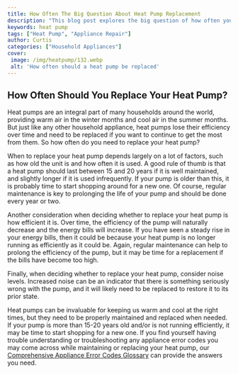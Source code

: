 ```yaml
---
title: How Often The Big Question About Heat Pump Replacement
description: "This blog post explores the big question of how often you should replace your heat pump When is the right time to replace and what can you do to prolong the life of your heat pump Find out the answers here"
keywords: heat pump
tags: ["Heat Pump", "Appliance Repair"]
author: Curtis
categories: ["Household Appliances"]
cover: 
 image: /img/heatpump/132.webp
 alt: 'How often should a heat pump be replaced'
---
```

## How Often Should You Replace Your Heat Pump?

Heat pumps are an integral part of many households around the world, providing warm air in the winter months and cool air in the summer months. But just like any other household appliance, heat pumps lose their efficiency over time and need to be replaced if you want to continue to get the most from them. So how often do you need to replace your heat pump? 

When to replace your heat pump depends largely on a lot of factors, such as how old the unit is and how often it is used. A good rule of thumb is that a heat pump should last between 15 and 20 years if it is well maintained, and slightly longer if it is used infrequently. If your pump is older than this, it is probably time to start shopping around for a new one. Of course, regular maintenance is key to prolonging the life of your pump and should be done every year or two.

Another consideration when deciding whether to replace your heat pump is how efficient it is. Over time, the efficiency of the pump will naturally decrease and the energy bills will increase. If you have seen a steady rise in your energy bills, then it could be because your heat pump is no longer running as efficiently as it could be. Again, regular maintenance can help to prolong the efficiency of the pump, but it may be time for a replacement if the bills have become too high.

Finally, when deciding whether to replace your heat pump, consider noise levels. Increased noise can be an indicator that there is something seriously wrong with the pump, and it will likely need to be replaced to restore it to its prior state. 

Heat pumps can be invaluable for keeping us warm and cool at the right times, but they need to be properly maintained and replaced when needed. If your pump is more than 15-20 years old and/or is not running efficiently, it may be time to start shopping for a new one. If you find yourself having trouble understanding or troubleshooting any appliance error codes you may come across while maintaining or replacing your heat pump, our [Comprehensive Appliance Error Codes Glossary](./error-codes/) can provide the answers you need.
